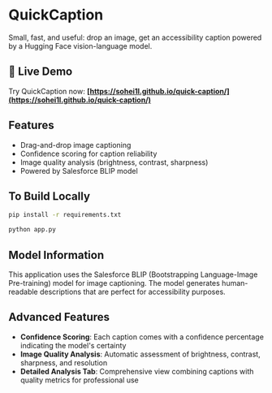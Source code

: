 # QuickCaption

Small, fast, and useful: drop an image, get an accessibility caption powered by a Hugging Face vision-language model.

## 🚀 Live Demo

Try QuickCaption now: **[https://sohei1l.github.io/quick-caption/](https://sohei1l.github.io/quick-caption/)**

## Features

- Drag-and-drop image captioning
- Confidence scoring for caption reliability
- Image quality analysis (brightness, contrast, sharpness)
- Powered by Salesforce BLIP model

## To Build Locally

```bash
pip install -r requirements.txt
```

```bash
python app.py
```

## Model Information

This application uses the Salesforce BLIP (Bootstrapping Language-Image Pre-training) model for image captioning. The model generates human-readable descriptions that are perfect for accessibility purposes.

## Advanced Features

- **Confidence Scoring**: Each caption comes with a confidence percentage indicating the model's certainty
- **Image Quality Analysis**: Automatic assessment of brightness, contrast, sharpness, and resolution
- **Detailed Analysis Tab**: Comprehensive view combining captions with quality metrics for professional use
